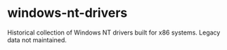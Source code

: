 # windows-nt-drivers
Historical collection of Windows NT drivers built for x86 systems. Legacy data not maintained.
